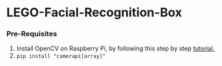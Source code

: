# LEGO-Facial-Recognition-Box

### Pre-Requisites
1. Install OpenCV on Raspberry Pi, by following this step by step [tutorial.](https://www.pyimagesearch.com/2017/09/04/raspbian-stretch-install-opencv-3-python-on-your-raspberry-pi/)
2. `pip install "camerapi[array]"`
